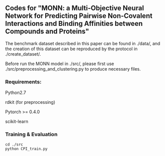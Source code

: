 ## Codes for "MONN: a Multi-Objective Neural Network for Predicting Pairwise Non-Covalent Interactions and Binding Affinities between Compounds and Proteins"

The benchmark dataset described in this paper can be found in ./data/, and the creation of this dataset can be reproduced by the protocol in ./create_dataset/.

Before run the MONN model in ./src/, please first use ./src/preprocessing_and_clustering.py to produce necessary files.

### Requirements:
Python2.7

rdkit (for preprocessing)

Pytorch >= 0.4.0

scikit-learn

### Training \& Evaluation
```
cd ./src
python CPI_train.py
```
